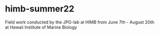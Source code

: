 # himb-summer22
Field work conducted by the JPG-lab at HIMB from June 7th - August 20th at Hawaii Institute of Marine Biology

